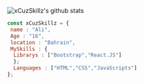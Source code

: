![xCuzSkillz's github stats](https://github-readme-stats.vercel.app/api?username=xCuzSkillz&show_icons=true&theme=tokyonight)
```js
const xCuzSkillz = {
 name : "Ali",
 Age : "16",
 location : "Bahrain",
 MySkills : {
  Librarys : ["Bootstrap","React.JS"]
  };
  Languages : ["HTML","CSS","JavaScripts"]
};
```
